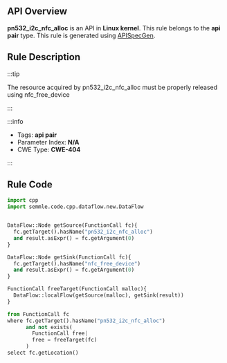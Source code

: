 ---
---


## API Overview
**pn532_i2c_nfc_alloc** is an API in **Linux kernel**. This rule belongs to the **api pair** type. This rule is generated using [APISpecGen](../../tools/APISpecGen).
## Rule Description

:::tip

The resource acquired by pn532_i2c_nfc_alloc must be properly released using nfc_free_device

:::

:::info

- Tags: **api pair**
- Parameter Index: **N/A**
- CWE Type: **CWE-404**

:::

## Rule Code
```python
import cpp
import semmle.code.cpp.dataflow.new.DataFlow


DataFlow::Node getSource(FunctionCall fc){
  fc.getTarget().hasName("pn532_i2c_nfc_alloc")
  and result.asExpr() = fc.getArgument(0)
}

DataFlow::Node getSink(FunctionCall fc){
  fc.getTarget().hasName("nfc_free_device")
  and result.asExpr() = fc.getArgument(0)
}

FunctionCall freeTarget(FunctionCall malloc){
  DataFlow::localFlow(getSource(malloc), getSink(result))
}

from FunctionCall fc
where fc.getTarget().hasName("pn532_i2c_nfc_alloc")
      and not exists(
        FunctionCall free| 
        free = freeTarget(fc)
      )
select fc.getLocation()

    
```